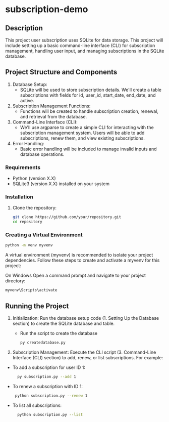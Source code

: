 # subscription-demo
## Description

This project user subscription uses SQLite for data storage.  This project will include setting up a basic command-line interface (CLI) for subscription management, handling user input, and managing subscriptions in the SQLite database.

## Project Structure and Components
1. Database Setup:
   -  SQLite will be used to store subscription details. We'll create a table subscriptions with fields for id, user_id, start_date, end_date, and active.
2. Subscription Management Functions:
   -  Functions will be created to handle subscription creation, renewal, and retrieval from the database.
3. Command-Line Interface (CLI):
   -  We'll use argparse to create a simple CLI for interacting with the subscription management system. Users will be able to add subscriptions, renew them, and view existing subscriptions.
4. Error Handling:
   -  Basic error handling will be included to manage invalid inputs and database operations.

 ### Requirements
- Python (version X.X)
- SQLite3 (version X.X) installed on your system

### Installation

1. Clone the repository:

   ```bash
   git clone https://github.com/your/repository.git
   cd repository

### Creating a Virtual Environment
```bash
python -m venv myvenv
```
A virtual environment (myvenv) is recommended to isolate your project dependencies. Follow these steps to create and activate a myvenv for this project:

On Windows
Open a command prompt and navigate to your project directory:
```bash
myvenv\Scripts\activate
```
## Running the Project
1. Initialization: Run the database setup code (1. Setting Up the Database section) to create the SQLite database and table.
   -  Run the script to create the database
       ```bash
       py createdatabase.py
       ```

3. Subscription Management: Execute the CLI script (3. Command-Line Interface (CLI) section) to add, renew, or list subscriptions. For example:
  -  To add a subscription for user ID 1:
     ```bash 
       py subscription.py --add 1
     ```
  -  To renew a subscription with ID 1:
      ```bash
       python subscription.py --renew 1
      ```
  -  To list all subscriptions:
      ```bash
        python subscription.py --list
      ```
